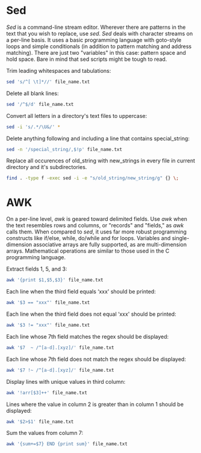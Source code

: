 <h1>Sed</h1>

<i>Sed</i> is a command-line stream editor.
Wherever there are patterns in the text that you wish to replace, use <i>sed</i>.
<i>Sed</i> deals with character streams on a per-line basis.
It uses a basic programming language with goto-style loops and simple conditionals (in addition to pattern matching and address matching).
There are just two "variables" in this case: pattern space and hold space.
Bare in mind that sed scripts might be tough to read.

Trim leading whitespaces and tabulations:

```bash
sed 's/^[ \t]*//' file_name.txt
```

Delete all blank lines:

```bash
sed '/^$/d' file_name.txt
```

Convert all letters in a directory's text files to uppercase:

```bash
sed -i 's/.*/\U&/' *
```

Delete anything following and including a line that contains special_string:

```bash
sed -n '/special_string/,$!p' file_name.txt
```

Replace all occurences of old_string with new_strings in every file in current directory and it's subdirectories.

```bash
find . -type f -exec sed -i -e "s/old_string/new_string/g" {} \;
```

<h1>AWK</h1>
On a per-line level, <i>awk</i> is geared toward delimited fields.
Use <i>awk</i> when the text resembles rows and columns, or "records" and "fields," as <i>awk</i> calls them.
When compared to <i>sed</i>, it uses far more robust programming constructs like if/else, while, do/while and for loops.
Variables and single-dimension associative arrays are fully supported, as are multi-dimension arrays.
Mathematical operations are similar to those used in the C programming language.


Extract fields 1, 5, and 3:

```bash
awk '{print $1,$5,$3}' file_name.txt
```

Each line when the third field equals ‘xxx' should be printed:

```bash
awk '$3 == "xxx"' file_name.txt
```

Each line when the third field does not equal ‘xxx' should be printed:

```bash
awk '$3 != "xxx"' file_name.txt
```

Each line whose 7th field matches the regex should be displayed:

```bash
awk '$7  ~ /^[a-d].[xyz]/' file_name.txt
```

Each line whose 7th field does not match the regex should be displayed:

```bash
awk '$7 !~ /^[a-d].[xyz]/' file_name.txt
```

Display lines with unique values in third column:

```bash
awk '!arr[$3]++' file_name.txt
```
Lines where the value in column 2 is greater than in column 1 should be displayed:

```bash
awk '$2>$1' file_name.txt
```

Sum the values from column 7:

```bash
awk '{sum+=$7} END {print sum}' file_name.txt
```
